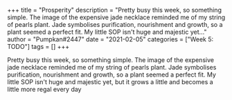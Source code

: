 +++
title = "Prosperity"
description = "Pretty busy this week, so something simple. The image of the expensive jade necklace reminded me of my string of pearls plant. Jade symbolises purification, nourishment and growth, so a plant seemed a perfect fit. My little SOP isn't huge and majestic yet..."
author = "Pumpkan#2447"
date = "2021-02-05"
categories = ["Week 5: TODO"]
tags = []
+++

Pretty busy this week, so something simple. The image of the expensive jade necklace reminded me of my string of pearls plant. Jade symbolises purification, nourishment and growth, so a plant seemed a perfect fit. My little SOP isn't huge and majestic yet, but it grows a little and becomes a little more regal every day
